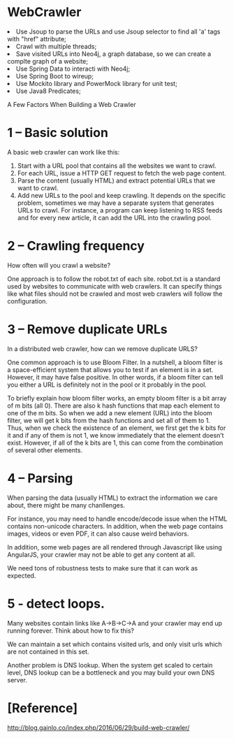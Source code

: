 # WebCrawler

<li> Use Jsoup to parse the URLs and use Jsoup selector to find all 'a' tags with "href" attribute;

<li> Crawl with multiple threads;

<li> Save visited URLs into Neo4j, a graph database, so we can create a complte graph of a website;

<li> Use Spring Data to interacti with Neo4j;

<li> Use Spring Boot to wireup;

<li> Use Mockito library and PowerMock library for unit test;

<li> Use Java8 Predicates;


A Few Factors When Building a Web Crawler

# 1 – Basic solution
A basic web crawler can work like this:

1. Start with a URL pool that contains all the websites we want to crawl.
2. For each URL, issue a HTTP GET request to fetch the web page content.
3. Parse the content (usually HTML) and extract potential URLs that we want to crawl.
4. Add new URLs to the pool and keep crawling.
It depends on the specific problem, sometimes we may have a separate system that generates URLs to crawl. For instance, a program can keep listening to RSS feeds and for every new article, it can add the URL into the crawling pool. 

# 2 – Crawling frequency
How often will you crawl a website?

One approach is to follow the robot.txt of each site. robot.txt is a standard used by websites to communicate with web crawlers. It can specify things like what files should not be crawled and most web crawlers will follow the configuration.

# 3 – Remove duplicate URLs
In a distributed web crawler, how can we remove duplicate URLS?

One common approach is to use Bloom Filter. In a nutshell, a bloom filter is a space-efficient system that allows you to test if an element is in a set. However, it may have false positive. In other words, if a bloom filter can tell you either a URL is definitely not in the pool or it probably in the pool.

To briefly explain how bloom filter works, an empty bloom filter is a bit array of m bits (all 0). There are also k hash functions that map each element to one of the m bits. So when we add a new element (URL) into the bloom filter, we will get k bits from the hash functions and set all of them to 1. Thus, when we check the existence of an element, we first get the k bits for it and if any of them is not 1, we know immediately that the element doesn’t exist. However, if all of the k bits are 1, this can come from the combination of several other elements.


# 4 – Parsing
When parsing the data (usually HTML) to extract the information we care about, there might be many chanllenges. 

For instance, you may need to handle encode/decode issue when the HTML contains non-unicode characters. In addition, when the web page contains images, videos or even PDF, it can also cause weird behaviors.

In addition, some web pages are all rendered through Javascript like using AngularJS, your crawler may not be able
to get any content at all.

We need tons of robustness tests to make sure that it can work as expected. 

# 5 - detect loops. 
Many websites contain links like A→B->C->A and your crawler may end up running forever. Think about how to fix this?

We can maintain a set which contains visited urls, and only visit urls which are not contained in this set.

Another problem is DNS lookup. When the system get scaled to certain level, DNS lookup can be a bottleneck and you may build your own DNS server.

# [Reference]
http://blog.gainlo.co/index.php/2016/06/29/build-web-crawler/


